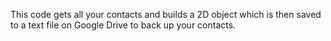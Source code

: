 This code gets all your contacts and builds a 2D object which is then saved to a text file on Google Drive to back up your contacts.
